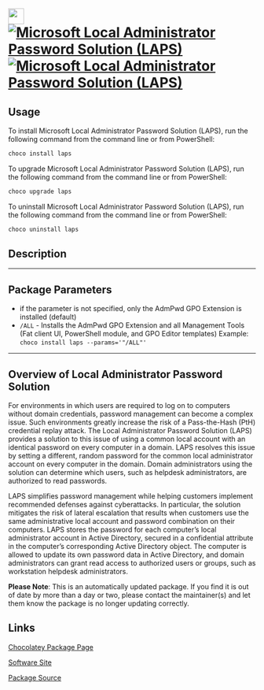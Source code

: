 ﻿# <img src="https://rawcdn.githack.com/virtualex-itv/chocolatey-packages/227e188880b4e4f7be42a32d31d8b60b74c0119c/icons/laps.png" width="32" height="32"/> [![Microsoft Local Administrator Password Solution (LAPS)](https://img.shields.io/chocolatey/v/laps.svg?label=Microsoft+Local+Administrator+Password+Solution+(LAPS))](https://chocolatey.org/packages/laps) [![Microsoft Local Administrator Password Solution (LAPS)](https://img.shields.io/chocolatey/dt/laps.svg)](https://chocolatey.org/packages/laps)

## Usage

To install Microsoft Local Administrator Password Solution (LAPS), run the following command from the command line or from PowerShell:

```powershell
choco install laps
```

To upgrade Microsoft Local Administrator Password Solution (LAPS), run the following command from the command line or from PowerShell:

```powershell
choco upgrade laps
```

To uninstall Microsoft Local Administrator Password Solution (LAPS), run the following command from the command line or from PowerShell:

```powershell
choco uninstall laps
```

## Description

---

## Package Parameters

* if the parameter is not specified, only the AdmPwd GPO Extension is installed (default)
* `/ALL` - Installs the AdmPwd GPO Extension and all Management Tools (Fat client UI, PowerShell module, and GPO Editor templates)
Example: `choco install laps --params='"/ALL"'`

---

## Overview of Local Administrator Password Solution

For environments in which users are required to log on to computers without domain credentials, password management can become a complex issue. Such environments greatly increase the risk of a Pass-the-Hash (PtH) credential replay attack. The Local Administrator Password Solution (LAPS) provides a solution to this issue of using a common local account with an identical password on every computer in a domain. LAPS resolves this issue by setting a different, random password for the common local administrator account on every computer in the domain. Domain administrators using the solution can determine which users, such as helpdesk administrators, are authorized to read passwords.

LAPS simplifies password management while helping customers implement recommended defenses against cyberattacks. In particular, the solution mitigates the risk of lateral escalation that results when customers use the same administrative local account and password combination on their computers. LAPS stores the password for each computer’s local administrator account in Active Directory, secured in a confidential attribute in the computer’s corresponding Active Directory object. The computer is allowed to update its own password data in Active Directory, and domain administrators can grant read access to authorized users or groups, such as workstation helpdesk administrators.

**Please Note**: This is an automatically updated package. If you find it is
out of date by more than a day or two, please contact the maintainer(s) and
let them know the package is no longer updating correctly.

## Links

[Chocolatey Package Page](https://chocolatey.org/packages/laps)

[Software Site](https://www.microsoft.com/en-us/download/details.aspx?id=46899)

[Package Source](https://github.com/virtualex-itv/chocolatey-packages/tree/master/automatic/laps)
